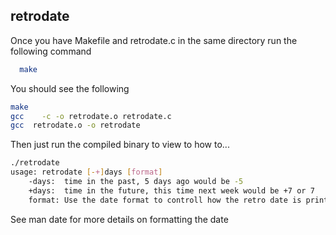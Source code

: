 retrodate
---------

Once you have Makefile and retrodate.c in the same directory run the following command
```sh
  make
```
You should see the following
```sh
make
gcc    -c -o retrodate.o retrodate.c
gcc  retrodate.o -o retrodate
```


Then just run the compiled binary to view to how to...

```sh
./retrodate 
usage: retrodate [-+]days [format]
	-days:	time in the past, 5 days ago would be -5
	+days:	time in the future, this time next week would be +7 or 7
	format:	Use the date format to controll how the retro date is printed
```

See man date for more details on formatting the date


